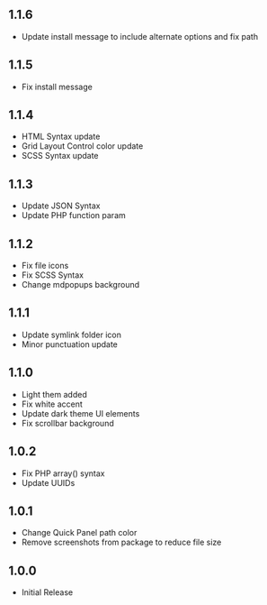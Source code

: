 ## 1.1.6
* Update install message to include alternate options and fix path

## 1.1.5
* Fix install message

## 1.1.4
* HTML Syntax update
* Grid Layout Control color update
* SCSS Syntax update

## 1.1.3
* Update JSON Syntax
* Update PHP function param

## 1.1.2
* Fix file icons
* Fix SCSS Syntax
* Change mdpopups background

## 1.1.1
* Update symlink folder icon
* Minor punctuation update

## 1.1.0
* Light them added
* Fix white accent
* Update dark theme UI elements
* Fix scrollbar background

## 1.0.2
* Fix PHP array() syntax
* Update UUIDs

## 1.0.1
* Change Quick Panel path color
* Remove screenshots from package to reduce file size

## 1.0.0
* Initial Release

